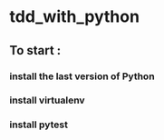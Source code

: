 # tdd_with_python
## To start : 
### install the last version of Python
### install virtualenv
### install pytest